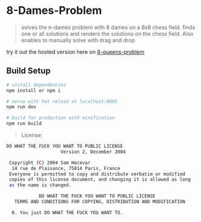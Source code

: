 # 8-Dames-Problem

> solves the n-dames problem with 8 dames on a 8x8 chess field. finds one or all solutions and renders the solutions on the chess field. Also enables to manually solve with drag and drop

try it out the hosted version here on [8-queens-problem](http://steinmiller.bplaced.net/eight-queens-problem/#/)

## Build Setup

``` bash
# install dependencies
npm install or npm i

# serve with hot reload at localhost:8005
npm run dev

# build for production with minification
npm run build
```

>License:
``` bash
DO WHAT THE FUCK YOU WANT TO PUBLIC LICENSE
                    Version 2, December 2004

 Copyright (C) 2004 Sam Hocevar
  14 rue de Plaisance, 75014 Paris, France
 Everyone is permitted to copy and distribute verbatim or modified
 copies of this license document, and changing it is allowed as long
 as the name is changed.

            DO WHAT THE FUCK YOU WANT TO PUBLIC LICENSE
   TERMS AND CONDITIONS FOR COPYING, DISTRIBUTION AND MODIFICATION

  0. You just DO WHAT THE FUCK YOU WANT TO. 
``` 

